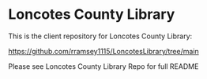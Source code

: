 Loncotes County Library
==================
This is the client repository for Loncotes County Library: 

https://github.com/rramsey1115/LoncotesLibrary/tree/main

Please see Loncotes County Library Repo for full README

